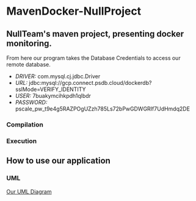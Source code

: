 # MavenDocker-NullProject
## NullTeam's maven project, presenting docker monitoring.

From here our program takes the Database Credentials to access our remote database.
* _DRIVER:_
com.mysql.cj.jdbc.Driver
* _URL:_
jdbc:mysql://gcp.connect.psdb.cloud/dockerdb?sslMode=VERIFY_IDENTITY
* _USER:_
7buakymcihkpdh1qlbdr
* _PASSWORD:_
pscale_pw_t9e4g5RAZPOgUZzh785Ls72bPwGDWGRIf7UdHmdq2DE

### Compilation
### Execution
## How to use our application
### UML
[Our UML Diagram](dockermonitor/src/main/resources/OurUML.puml)